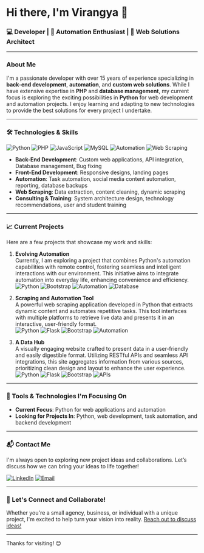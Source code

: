 # Hi there, I'm Virangya 👋

### 💻 Developer | 🚀 Automation Enthusiast | 🎨 Web Solutions Architect

---

### About Me

I'm a passionate developer with over 15 years of experience specializing in **back-end development**, **automation**, and **custom web solutions**. While I have extensive expertise in **PHP** and **database management**, my current focus is exploring the exciting possibilities in **Python** for web development and automation projects. I enjoy learning and adapting to new technologies to provide the best solutions for every project I undertake.

---

### 🛠 Technologies & Skills

![Python](https://img.shields.io/badge/Python-3776AB?style=for-the-badge&logo=python&logoColor=white)
![PHP](https://img.shields.io/badge/PHP-777BB4?style=for-the-badge&logo=php&logoColor=white)
![JavaScript](https://img.shields.io/badge/JavaScript-F7DF1E?style=for-the-badge&logo=javascript&logoColor=black)
![MySQL](https://img.shields.io/badge/MySQL-4479A1?style=for-the-badge&logo=mysql&logoColor=white)
![Automation](https://img.shields.io/badge/Automation-009688?style=for-the-badge&logo=automate&logoColor=white)
![Web Scraping](https://img.shields.io/badge/Web%20Scraping-FF5722?style=for-the-badge&logo=web&logoColor=white)

- **Back-End Development**: Custom web applications, API integration, Database management, Bug fixing
- **Front-End Development**: Responsive designs, landing pages
- **Automation**: Task automation, social media content automation, reporting, database backups
- **Web Scraping**: Data extraction, content cleaning, dynamic scraping
- **Consulting & Training**: System architecture design, technology recommendations, user and student training

---

### 📈 Current Projects

Here are a few projects that showcase my work and skills:

1. **Evolving Automation**  
   Currently, I am exploring a project that combines Python's automation capabilities with remote control, fostering seamless and intelligent interactions with our environment. This initiative aims to integrate automation into everyday life, enhancing convenience and efficiency.  
   ![Python](https://img.shields.io/badge/Built%20with-Python-blue) ![Bootstrap](https://img.shields.io/badge/Built%20with-Bootstrap-purple) ![Automation](https://img.shields.io/badge/Type-Automation-yellow) ![Database](https://img.shields.io/badge/Database-Postgresql-green)

2. **Scraping and Automation Tool**  
   A powerful web scraping application developed in Python that extracts dynamic content and automates repetitive tasks. This tool interfaces with multiple platforms to retrieve live data and presents it in an interactive, user-friendly format.  
   ![Python](https://img.shields.io/badge/Built%20with-Python-blue) ![Flask](https://img.shields.io/badge/Built%20with-Flask-green) ![Bootstrap](https://img.shields.io/badge/Built%20with-Bootstrap-purple) ![Automation](https://img.shields.io/badge/Type-Automation-yellow)

3. **A Data Hub**  
   A visually engaging website crafted to present data in a user-friendly and easily digestible format. Utilizing RESTful APIs and seamless API integrations, this site aggregates information from various sources, prioritizing clean design and layout to enhance the user experience.  
   ![Python](https://img.shields.io/badge/Built%20with-Python-blue) ![Flask](https://img.shields.io/badge/Built%20with-Flask-green) ![Bootstrap](https://img.shields.io/badge/Built%20with-Bootstrap-purple) ![APIs](https://img.shields.io/badge/Type-API-orange)


---

### 🔧 Tools & Technologies I'm Focusing On

- **Current Focus**: Python for web applications and automation
- **Looking for Projects In**: Python, web development, task automation, and backend development

---

### 📬 Contact Me

I'm always open to exploring new project ideas and collaborations. Let’s discuss how we can bring your ideas to life together!

[![LinkedIn](https://img.shields.io/badge/LinkedIn-virangya-blue?style=for-the-badge&logo=linkedin&logoColor=white)](https://www.linkedin.com/in/virangya/)
[![Email](https://img.shields.io/badge/Email-guitarlass@gmail.com-red?style=for-the-badge&logo=gmail&logoColor=white)](mailto:guitarlass@gmail.com)

---

### 🌟 Let's Connect and Collaborate!

Whether you're a small agency, business, or individual with a unique project, I'm excited to help turn your vision into reality. [Reach out to discuss ideas!](https://www.linkedin.com/in/virangya/)

---

Thanks for visiting! 😊
